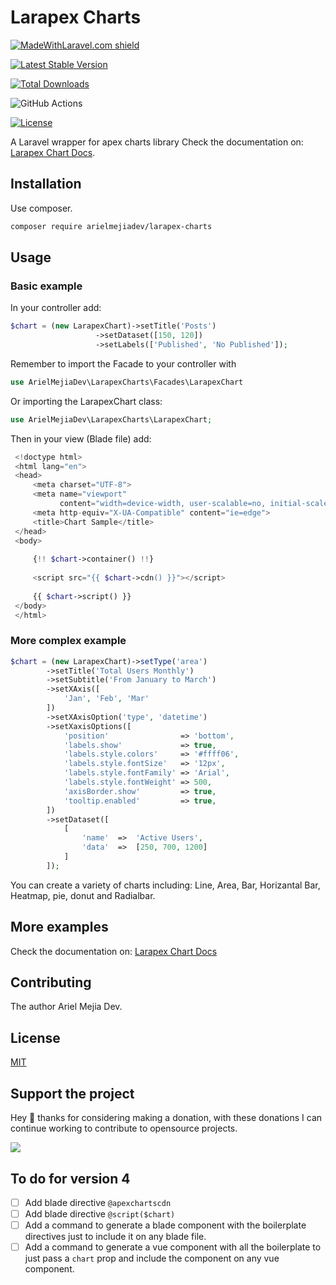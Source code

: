 # Larapex Charts

<p align="center">
 
[![MadeWithLaravel.com shield](https://madewithlaravel.com/storage/repo-shields/2175-shield.svg)](https://madewithlaravel.com/p/larapex-charts/shield-link)

[![Latest Stable Version](https://poser.pugx.org/arielmejiadev/larapex-charts/v/stable)](https://packagist.org/packages/arielmejiadev/larapex-charts)

[![Total Downloads](https://poser.pugx.org/arielmejiadev/larapex-charts/downloads)](https://packagist.org/packages/arielmejiadev/larapex-charts)

![GitHub Actions](https://github.com/arielmejiadev/larapex-charts/actions/workflows/main.yml/badge.svg)

[![License](https://poser.pugx.org/arielmejiadev/larapex-charts/license)](https://packagist.org/packages/arielmejiadev/larapex-charts)
  
</p>

A Laravel wrapper for apex charts library Check the documentation on: [Larapex Chart Docs](https://larapex-charts.netlify.app/).

## Installation

Use composer.

```bash
composer require arielmejiadev/larapex-charts
```

## Usage

### Basic example

In your controller add:

```php
$chart = (new LarapexChart)->setTitle('Posts')
                   ->setDataset([150, 120])
                   ->setLabels(['Published', 'No Published']);

```

Remember to import the Facade to your controller with 

```php
use ArielMejiaDev\LarapexCharts\Facades\LarapexChart
```

Or importing the LarapexChart class:

```php
use ArielMejiaDev\LarapexCharts\LarapexChart;
```

Then in your view (Blade file) add: 

```php
 <!doctype html>
 <html lang="en">
 <head>
     <meta charset="UTF-8">
     <meta name="viewport"
           content="width=device-width, user-scalable=no, initial-scale=1.0, maximum-scale=1.0, minimum-scale=1.0">
     <meta http-equiv="X-UA-Compatible" content="ie=edge">
     <title>Chart Sample</title>
 </head>
 <body>
 
     {!! $chart->container() !!}
 
     <script src="{{ $chart->cdn() }}"></script>
 
     {{ $chart->script() }}
 </body>
 </html>
```

### More complex example

```php
$chart = (new LarapexChart)->setType('area')
        ->setTitle('Total Users Monthly')
        ->setSubtitle('From January to March')
        ->setXAxis([
            'Jan', 'Feb', 'Mar'
        ])
        ->setXAxisOption('type', 'datetime')
        ->setXaxisOptions([
            'position'                => 'bottom',
            'labels.show'             => true,
            'labels.style.colors'     => '#ffff06',
            'labels.style.fontSize'   => '12px',
            'labels.style.fontFamily' => 'Arial',
            'labels.style.fontWeight' => 500,
            'axisBorder.show'         => true,
            'tooltip.enabled'         => true,
        ])
        ->setDataset([
            [
                'name'  =>  'Active Users',
                'data'  =>  [250, 700, 1200]
            ]
        ]);
```

You can create a variety of charts including: Line, Area, Bar, Horizantal Bar, Heatmap, pie, donut and Radialbar.

## More examples

Check the documentation on: [Larapex Chart Docs](https://larapex-charts.netlify.app/)

## Contributing

The author Ariel Mejia Dev.

## License
[MIT](./LICENSE.md)

## Support the project

Hey 👋 thanks for considering making a donation, with these donations I can continue working to contribute to opensource projects.

<a href="https://www.buymeacoffee.com/arielmejiadev">
    <img src="https://img.buymeacoffee.com/button-api/?text=Buy me a coffee&emoji=&slug=arielmejiadev&button_colour=FF5F5F&font_colour=ffffff&font_family=Cookie&outline_colour=000000&coffee_colour=FFDD00">
</a>

## To do for version 4

- [ ] Add blade directive `@apexchartscdn`
- [ ] Add blade directive `@script($chart)`
- [ ] Add a command to generate a blade component with the boilerplate directives just to include it on any blade file.
- [ ] Add a command to generate a vue component with all the boilerplate to just pass a `chart` prop and include the component on any vue component.
